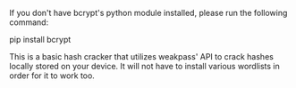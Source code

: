 If you don't have bcrypt's python module installed, please run the following command:

pip install bcrypt

This is a basic hash cracker that utilizes weakpass' API to crack hashes locally stored on your device. It will not have to install various wordlists in order for it to work too.

